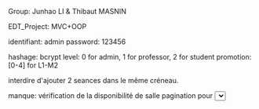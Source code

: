 Group: Junhao LI & Thibaut MASNIN

EDT_Project: MVC+OOP

identifiant: admin
password: 123456


hashage: bcrypt
level: 0 for admin, 1 for professor, 2 for student
promotion: [0-4] for L1-M2


interdire d'ajouter 2 seances dans le même créneau.

manque:
vérification de la disponibilité de salle
pagination pour <select> tag.
